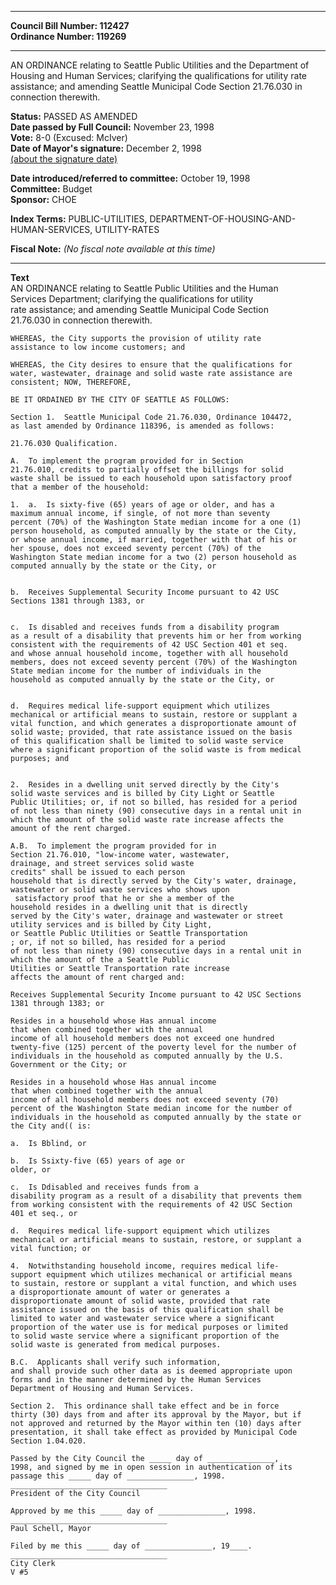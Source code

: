 * * * * *  
  
**Council Bill Number: [](#h0)[](#h2)112427**   
**Ordinance Number: 119269**  
  
* * * * *  
  
AN ORDINANCE relating to Seattle Public Utilities and the Department of Housing and Human Services; clarifying the qualifications for utility rate assistance; and amending Seattle Municipal Code Section 21.76.030 in connection therewith.  
  
**Status:** PASSED AS AMENDED   
**Date passed by Full Council:** November 23, 1998   
**Vote:** 8-0 (Excused: McIver)   
**Date of Mayor's signature:** December 2, 1998   
[(about the signature date)](/~public/approvaldate.htm)   
  
  
**Date introduced/referred to committee:** October 19, 1998   
**Committee:** Budget   
**Sponsor:** CHOE   
  
**Index Terms:** PUBLIC-UTILITIES, DEPARTMENT-OF-HOUSING-AND-HUMAN-SERVICES, UTILITY-RATES  
  
**Fiscal Note:** *(No fiscal note available at this time)*  
  
* * * * *  
  
**Text**  
    AN ORDINANCE relating to Seattle Public Utilities and the Human  
    Services Department; clarifying the qualifications for utility  
    rate assistance; and amending Seattle Municipal Code Section  
    21.76.030 in connection therewith.  
  
    WHEREAS, the City supports the provision of utility rate  
    assistance to low income customers; and  
  
    WHEREAS, the City desires to ensure that the qualifications for  
    water, wastewater, drainage and solid waste rate assistance are  
    consistent; NOW, THEREFORE,  
  
    BE IT ORDAINED BY THE CITY OF SEATTLE AS FOLLOWS:  
  
    Section 1.  Seattle Municipal Code 21.76.030, Ordinance 104472,  
    as last amended by Ordinance 118396, is amended as follows:  
  
    21.76.030 Qualification.  
  
    A.  To implement the program provided for in Section  
    21.76.010, credits to partially offset the billings for solid  
    waste shall be issued to each household upon satisfactory proof  
    that a member of the household:  
  
    1.  a.  Is sixty-five (65) years of age or older, and has a  
    maximum annual income, if single, of not more than seventy  
    percent (70%) of the Washington State median income for a one (1)  
    person household, as computed annually by the state or the City,  
    or whose annual income, if married, together with that of his or  
    her spouse, does not exceed seventy percent (70%) of the  
    Washington State median income for a two (2) person household as  
    computed annually by the state or the City, or  
  
  
    b.  Receives Supplemental Security Income pursuant to 42 USC  
    Sections 1381 through 1383, or  
  
  
    c.  Is disabled and receives funds from a disability program  
    as a result of a disability that prevents him or her from working  
    consistent with the requirements of 42 USC Section 401 et seq.  
    and whose annual household income, together with all household  
    members, does not exceed seventy percent (70%) of the Washington  
    State median income for the number of individuals in the  
    household as computed annually by the state or the City, or  
  
  
    d.  Requires medical life-support equipment which utilizes  
    mechanical or artificial means to sustain, restore or supplant a  
    vital function, and which generates a disproportionate amount of  
    solid waste; provided, that rate assistance issued on the basis  
    of this qualification shall be limited to solid waste service  
    where a significant proportion of the solid waste is from medical  
    purposes; and  
  
  
    2.  Resides in a dwelling unit served directly by the City's  
    solid waste services and is billed by City Light or Seattle  
    Public Utilities; or, if not so billed, has resided for a period  
    of not less than ninety (90) consecutive days in a rental unit in  
    which the amount of the solid waste rate increase affects the  
    amount of the rent charged.  
  
    A.B.  To implement the program provided for in  
    Section 21.76.010, "low-income water, wastewater,  
    drainage, and street services solid waste  
    credits" shall be issued to each person   
    household that is directly served by the City's water, drainage,  
    wastewater or solid waste services who shows upon  
     satisfactory proof that he or she a member of the  
    household resides in a dwelling unit that is directly  
    served by the City's water, drainage and wastewater or street  
    utility services and is billed by City Light,   
    or Seattle Public Utilities or Seattle Transportation  
    ; or, if not so billed, has resided for a period  
    of not less than ninety (90) consecutive days in a rental unit in  
    which the amount of the a Seattle Public  
    Utilities or Seattle Transportation rate increase  
    affects the amount of rent charged and:  
  
    Receives Supplemental Security Income pursuant to 42 USC Sections  
    1381 through 1383; or  
  
    Resides in a household whose Has annual income   
    that when combined together with the annual  
    income of all household members does not exceed one hundred  
    twenty-five (125) percent of the poverty level for the number of  
    individuals in the household as computed annually by the U.S.  
    Government or the City; or  
  
    Resides in a household whose Has annual income   
    that when combined together with the annual  
    income of all household members does not exceed seventy (70)  
    percent of the Washington State median income for the number of  
    individuals in the household as computed annually by the state or  
    the City and(( is:  
  
    a.  Is Bblind, or  
  
    b.  Is Ssixty-five (65) years of age or  
    older, or  
  
    c.  Is Ddisabled and receives funds from a  
    disability program as a result of a disability that prevents them  
    from working consistent with the requirements of 42 USC Section  
    401 et seq., or  
  
    d.  Requires medical life-support equipment which utilizes  
    mechanical or artificial means to sustain, restore, or supplant a  
    vital function; or  
  
    4.  Notwithstanding household income, requires medical life-  
    support equipment which utilizes mechanical or artificial means  
    to sustain, restore or supplant a vital function, and which uses  
    a disproportionate amount of water or generates a  
    disproportionate amount of solid waste, provided that rate  
    assistance issued on the basis of this qualification shall be  
    limited to water and wastewater service where a significant  
    proportion of the water use is for medical purposes or limited  
    to solid waste service where a significant proportion of the  
    solid waste is generated from medical purposes.  
  
    B.C.  Applicants shall verify such information,  
    and shall provide such other data as is deemed appropriate upon  
    forms and in the manner determined by the Human Services  
    Department of Housing and Human Services.  
  
    Section 2.  This ordinance shall take effect and be in force  
    thirty (30) days from and after its approval by the Mayor, but if  
    not approved and returned by the Mayor within ten (10) days after  
    presentation, it shall take effect as provided by Municipal Code  
    Section 1.04.020.  
  
    Passed by the City Council the _____ day of _______________,  
    1998, and signed by me in open session in authentication of its  
    passage this _____ day of _______________, 1998.  
    ___________________________________  
    President of the City Council  
  
    Approved by me this _____ day of _______________, 1998.  
    ___________________________________  
    Paul Schell, Mayor  
  
    Filed by me this _____ day of _______________, 19____.  
    ___________________________________  
    City Clerk  
    V #5  
